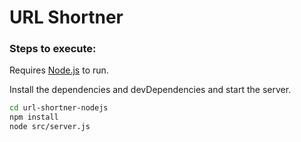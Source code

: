 # URL Shortner

### Steps to execute:

Requires [Node.js](https://nodejs.org/) to run.

Install the dependencies and devDependencies and start the server.
```sh
cd url-shortner-nodejs
npm install
node src/server.js
``` 
 

